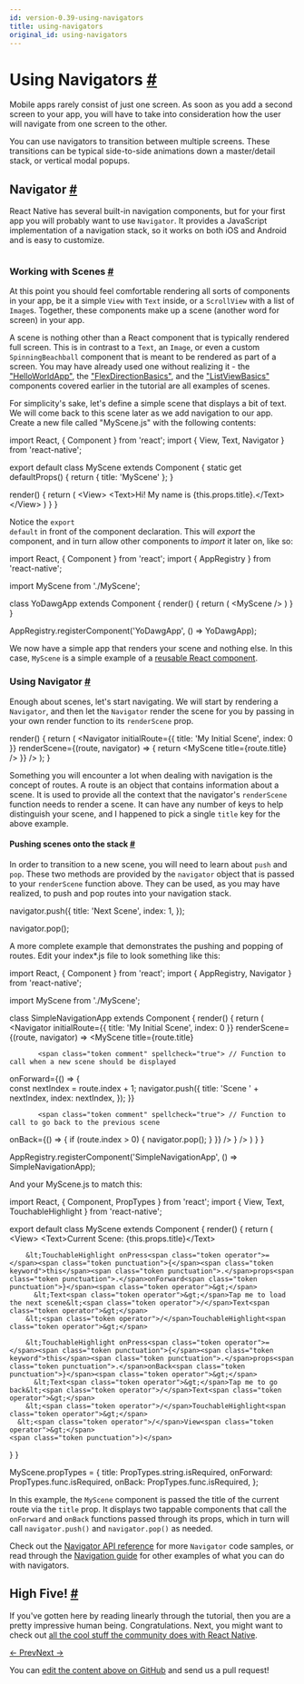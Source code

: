 ```yaml
---
id: version-0.39-using-navigators
title: using-navigators
original_id: using-navigators
---
```

<a id="content"></a><h1><a class="anchor" name="using-navigators"></a>Using Navigators <a class="hash-link" href="docs/using-navigators.html#using-navigators">#</a></h1><div><p>Mobile apps rarely consist of just one screen. As soon as you add a second screen to your app, you will have to take into consideration how the user will navigate from one screen to the other.</p><p>You can use navigators to transition between multiple screens. These transitions can be typical side-to-side animations down a master/detail stack, or vertical modal popups.</p><h2><a class="anchor" name="navigator"></a>Navigator <a class="hash-link" href="docs/using-navigators.html#navigator">#</a></h2><p>React Native has several built-in navigation components, but for your first app you will probably want to use <code>Navigator</code>. It provides a JavaScript implementation of a navigation stack, so it works on both iOS and Android and is easy to customize.</p><p><img src="img/NavigationStack-Navigator.gif" alt=""></p><h3><a class="anchor" name="working-with-scenes"></a>Working with Scenes <a class="hash-link" href="docs/using-navigators.html#working-with-scenes">#</a></h3><p>At this point you should feel comfortable rendering all sorts of components in your app, be it a simple <code>View</code> with <code>Text</code> inside, or a <code>ScrollView</code> with a list of <code>Image</code>s. Together, these components make up a scene (another word for screen) in your app.</p><p>A scene is nothing other than a React component that is typically rendered full screen. This is in contrast to a <code>Text</code>, an <code>Image</code>, or even a custom <code>SpinningBeachball</code> component that is meant to be rendered as part of a screen. You may have already used one without realizing it - the <a href="docs/tutorial.html" target="_blank">"HelloWorldApp"</a>, the <a href="docs/flexbox.html" target="_blank">"FlexDirectionBasics"</a>, and the <a href="docs/using-a-listview.html" target="_blank">"ListViewBasics"</a> components covered earlier in the tutorial are all examples of scenes.</p><p>For simplicity's sake, let's define a simple scene that displays a bit of text. We will come back to this scene later as we add navigation to our app. Create a new file called "MyScene.js" with the following contents:</p><div class="prism language-javascript">import React<span class="token punctuation">,</span> <span class="token punctuation">{</span> Component <span class="token punctuation">}</span> from <span class="token string">'react'</span><span class="token punctuation">;</span>
import <span class="token punctuation">{</span> View<span class="token punctuation">,</span> Text<span class="token punctuation">,</span> Navigator <span class="token punctuation">}</span> from <span class="token string">'react-native'</span><span class="token punctuation">;</span>

export default class <span class="token class-name">MyScene</span> extends <span class="token class-name">Component</span> <span class="token punctuation">{</span>
  static <span class="token keyword">get</span> <span class="token function">defaultProps<span class="token punctuation">(</span></span><span class="token punctuation">)</span> <span class="token punctuation">{</span>
    <span class="token keyword">return</span> <span class="token punctuation">{</span>
      title<span class="token punctuation">:</span> <span class="token string">'MyScene'</span>
    <span class="token punctuation">}</span><span class="token punctuation">;</span>
  <span class="token punctuation">}</span>

  <span class="token function">render<span class="token punctuation">(</span></span><span class="token punctuation">)</span> <span class="token punctuation">{</span>
    <span class="token keyword">return</span> <span class="token punctuation">(</span>
      &lt;View<span class="token operator">&gt;</span>
        &lt;Text<span class="token operator">&gt;</span>Hi<span class="token operator">!</span> My name is <span class="token punctuation">{</span><span class="token keyword">this</span><span class="token punctuation">.</span>props<span class="token punctuation">.</span>title<span class="token punctuation">}</span><span class="token punctuation">.</span>&lt;<span class="token operator">/</span>Text<span class="token operator">&gt;</span>
      &lt;<span class="token operator">/</span>View<span class="token operator">&gt;</span>
    <span class="token punctuation">)</span>
  <span class="token punctuation">}</span>
<span class="token punctuation">}</span></div><p>Notice the <code>export default</code> in front of the component declaration. This will <em>export</em> the component, and in turn allow other components to <em>import</em> it later on, like so:</p><div class="prism language-javascript">import React<span class="token punctuation">,</span> <span class="token punctuation">{</span> Component <span class="token punctuation">}</span> from <span class="token string">'react'</span><span class="token punctuation">;</span>
import <span class="token punctuation">{</span> AppRegistry <span class="token punctuation">}</span> from <span class="token string">'react-native'</span><span class="token punctuation">;</span>

import MyScene from <span class="token string">'./MyScene'</span><span class="token punctuation">;</span>

class <span class="token class-name">YoDawgApp</span> extends <span class="token class-name">Component</span> <span class="token punctuation">{</span>
  <span class="token function">render<span class="token punctuation">(</span></span><span class="token punctuation">)</span> <span class="token punctuation">{</span>
    <span class="token keyword">return</span> <span class="token punctuation">(</span>
      &lt;MyScene <span class="token operator">/</span><span class="token operator">&gt;</span>
    <span class="token punctuation">)</span>
  <span class="token punctuation">}</span>
<span class="token punctuation">}</span>

AppRegistry<span class="token punctuation">.</span><span class="token function">registerComponent<span class="token punctuation">(</span></span><span class="token string">'YoDawgApp'</span><span class="token punctuation">,</span> <span class="token punctuation">(</span><span class="token punctuation">)</span> <span class="token operator">=</span><span class="token operator">&gt;</span> YoDawgApp<span class="token punctuation">)</span><span class="token punctuation">;</span></div><p>We now have a simple app that renders your scene and nothing else. In this case, <code>MyScene</code> is a simple example of a <a href="https://facebook.github.io/react/docs/reusable-components.html" target="_blank">reusable React component</a>.</p><h3><a class="anchor" name="using-navigator"></a>Using Navigator <a class="hash-link" href="docs/using-navigators.html#using-navigator">#</a></h3><p>Enough about scenes, let's start navigating. We will start by rendering a <code>Navigator</code>, and then let the <code>Navigator</code> render the scene for you by passing in your own render function to its <code>renderScene</code> prop.</p><div class="prism language-javascript"><span class="token function">render<span class="token punctuation">(</span></span><span class="token punctuation">)</span> <span class="token punctuation">{</span>
  <span class="token keyword">return</span> <span class="token punctuation">(</span>
    &lt;Navigator
      initialRoute<span class="token operator">=</span><span class="token punctuation">{</span><span class="token punctuation">{</span> title<span class="token punctuation">:</span> <span class="token string">'My Initial Scene'</span><span class="token punctuation">,</span> index<span class="token punctuation">:</span> <span class="token number">0</span> <span class="token punctuation">}</span><span class="token punctuation">}</span>
      renderScene<span class="token operator">=</span><span class="token punctuation">{</span><span class="token punctuation">(</span>route<span class="token punctuation">,</span> navigator<span class="token punctuation">)</span> <span class="token operator">=</span><span class="token operator">&gt;</span> <span class="token punctuation">{</span>
        <span class="token keyword">return</span> &lt;MyScene title<span class="token operator">=</span><span class="token punctuation">{</span>route<span class="token punctuation">.</span>title<span class="token punctuation">}</span> <span class="token operator">/</span><span class="token operator">&gt;</span>
      <span class="token punctuation">}</span><span class="token punctuation">}</span>
    <span class="token operator">/</span><span class="token operator">&gt;</span>
  <span class="token punctuation">)</span><span class="token punctuation">;</span>
<span class="token punctuation">}</span></div><p>Something you will encounter a lot when dealing with navigation is the concept of routes. A route is an object that contains information about a scene. It is used to provide all the context that the navigator's <code>renderScene</code> function needs to render a scene. It can have any number of keys to help distinguish your scene, and I happened to pick a single <code>title</code> key for the above example.</p><h4><a class="anchor" name="pushing-scenes-onto-the-stack"></a>Pushing scenes onto the stack <a class="hash-link" href="docs/using-navigators.html#pushing-scenes-onto-the-stack">#</a></h4><p>In order to transition to a new scene, you will need to learn about <code>push</code> and <code>pop</code>. These two methods are provided by the <code>navigator</code> object that is passed to your <code>renderScene</code> function above. They can be used, as you may have realized, to push and pop routes into your navigation stack.</p><div class="prism language-javascript">navigator<span class="token punctuation">.</span><span class="token function">push<span class="token punctuation">(</span></span><span class="token punctuation">{</span>
  title<span class="token punctuation">:</span> <span class="token string">'Next Scene'</span><span class="token punctuation">,</span>
  index<span class="token punctuation">:</span> <span class="token number">1</span><span class="token punctuation">,</span>
<span class="token punctuation">}</span><span class="token punctuation">)</span><span class="token punctuation">;</span>

navigator<span class="token punctuation">.</span><span class="token function">pop<span class="token punctuation">(</span></span><span class="token punctuation">)</span><span class="token punctuation">;</span></div><p>A more complete example that demonstrates the pushing and popping of routes. Edit your index*.js file to look something like this:</p><div class="prism language-javascript">import React<span class="token punctuation">,</span> <span class="token punctuation">{</span> Component <span class="token punctuation">}</span> from <span class="token string">'react'</span><span class="token punctuation">;</span>
import <span class="token punctuation">{</span> AppRegistry<span class="token punctuation">,</span> Navigator <span class="token punctuation">}</span> from <span class="token string">'react-native'</span><span class="token punctuation">;</span>

import MyScene from <span class="token string">'./MyScene'</span><span class="token punctuation">;</span>

class <span class="token class-name">SimpleNavigationApp</span> extends <span class="token class-name">Component</span> <span class="token punctuation">{</span>
  <span class="token function">render<span class="token punctuation">(</span></span><span class="token punctuation">)</span> <span class="token punctuation">{</span>
    <span class="token keyword">return</span> <span class="token punctuation">(</span>
      &lt;Navigator
        initialRoute<span class="token operator">=</span><span class="token punctuation">{</span><span class="token punctuation">{</span> title<span class="token punctuation">:</span> <span class="token string">'My Initial Scene'</span><span class="token punctuation">,</span> index<span class="token punctuation">:</span> <span class="token number">0</span> <span class="token punctuation">}</span><span class="token punctuation">}</span>
        renderScene<span class="token operator">=</span><span class="token punctuation">{</span><span class="token punctuation">(</span>route<span class="token punctuation">,</span> navigator<span class="token punctuation">)</span> <span class="token operator">=</span><span class="token operator">&gt;</span>
          &lt;MyScene
            title<span class="token operator">=</span><span class="token punctuation">{</span>route<span class="token punctuation">.</span>title<span class="token punctuation">}</span>

           <span class="token comment" spellcheck="true"> // Function to call when a new scene should be displayed
</span>            onForward<span class="token operator">=</span><span class="token punctuation">{</span><span class="token punctuation">(</span><span class="token punctuation">)</span> <span class="token operator">=</span><span class="token operator">&gt;</span> <span class="token punctuation">{</span>    
              const nextIndex <span class="token operator">=</span> route<span class="token punctuation">.</span>index <span class="token operator">+</span> <span class="token number">1</span><span class="token punctuation">;</span>
              navigator<span class="token punctuation">.</span><span class="token function">push<span class="token punctuation">(</span></span><span class="token punctuation">{</span>
                title<span class="token punctuation">:</span> <span class="token string">'Scene '</span> <span class="token operator">+</span> nextIndex<span class="token punctuation">,</span>
                index<span class="token punctuation">:</span> nextIndex<span class="token punctuation">,</span>
              <span class="token punctuation">}</span><span class="token punctuation">)</span><span class="token punctuation">;</span>
            <span class="token punctuation">}</span><span class="token punctuation">}</span>

           <span class="token comment" spellcheck="true"> // Function to call to go back to the previous scene
</span>            onBack<span class="token operator">=</span><span class="token punctuation">{</span><span class="token punctuation">(</span><span class="token punctuation">)</span> <span class="token operator">=</span><span class="token operator">&gt;</span> <span class="token punctuation">{</span>
              <span class="token keyword">if</span> <span class="token punctuation">(</span>route<span class="token punctuation">.</span>index <span class="token operator">&gt;</span> <span class="token number">0</span><span class="token punctuation">)</span> <span class="token punctuation">{</span>
                navigator<span class="token punctuation">.</span><span class="token function">pop<span class="token punctuation">(</span></span><span class="token punctuation">)</span><span class="token punctuation">;</span>
              <span class="token punctuation">}</span>
            <span class="token punctuation">}</span><span class="token punctuation">}</span>
          <span class="token operator">/</span><span class="token operator">&gt;</span>
        <span class="token punctuation">}</span>
      <span class="token operator">/</span><span class="token operator">&gt;</span>
    <span class="token punctuation">)</span>
  <span class="token punctuation">}</span>
<span class="token punctuation">}</span>

AppRegistry<span class="token punctuation">.</span><span class="token function">registerComponent<span class="token punctuation">(</span></span><span class="token string">'SimpleNavigationApp'</span><span class="token punctuation">,</span> <span class="token punctuation">(</span><span class="token punctuation">)</span> <span class="token operator">=</span><span class="token operator">&gt;</span> SimpleNavigationApp<span class="token punctuation">)</span><span class="token punctuation">;</span></div><p>And your MyScene.js to match this:</p><div class="prism language-javascript">import React<span class="token punctuation">,</span> <span class="token punctuation">{</span> Component<span class="token punctuation">,</span> PropTypes <span class="token punctuation">}</span> from <span class="token string">'react'</span><span class="token punctuation">;</span>
import <span class="token punctuation">{</span> View<span class="token punctuation">,</span> Text<span class="token punctuation">,</span> TouchableHighlight <span class="token punctuation">}</span> from <span class="token string">'react-native'</span><span class="token punctuation">;</span>

export default class <span class="token class-name">MyScene</span> extends <span class="token class-name">Component</span> <span class="token punctuation">{</span>
  <span class="token function">render<span class="token punctuation">(</span></span><span class="token punctuation">)</span> <span class="token punctuation">{</span>
    <span class="token keyword">return</span> <span class="token punctuation">(</span>
      &lt;View<span class="token operator">&gt;</span>
        &lt;Text<span class="token operator">&gt;</span>Current Scene<span class="token punctuation">:</span> <span class="token punctuation">{</span><span class="token keyword">this</span><span class="token punctuation">.</span>props<span class="token punctuation">.</span>title<span class="token punctuation">}</span>&lt;<span class="token operator">/</span>Text<span class="token operator">&gt;</span>

        &lt;TouchableHighlight onPress<span class="token operator">=</span><span class="token punctuation">{</span><span class="token keyword">this</span><span class="token punctuation">.</span>props<span class="token punctuation">.</span>onForward<span class="token punctuation">}</span><span class="token operator">&gt;</span>
          &lt;Text<span class="token operator">&gt;</span>Tap me to load the next scene&lt;<span class="token operator">/</span>Text<span class="token operator">&gt;</span>
        &lt;<span class="token operator">/</span>TouchableHighlight<span class="token operator">&gt;</span>

        &lt;TouchableHighlight onPress<span class="token operator">=</span><span class="token punctuation">{</span><span class="token keyword">this</span><span class="token punctuation">.</span>props<span class="token punctuation">.</span>onBack<span class="token punctuation">}</span><span class="token operator">&gt;</span>
          &lt;Text<span class="token operator">&gt;</span>Tap me to go back&lt;<span class="token operator">/</span>Text<span class="token operator">&gt;</span>
        &lt;<span class="token operator">/</span>TouchableHighlight<span class="token operator">&gt;</span>
      &lt;<span class="token operator">/</span>View<span class="token operator">&gt;</span>
    <span class="token punctuation">)</span>
  <span class="token punctuation">}</span>
<span class="token punctuation">}</span>

MyScene<span class="token punctuation">.</span>propTypes <span class="token operator">=</span> <span class="token punctuation">{</span>
  title<span class="token punctuation">:</span> PropTypes<span class="token punctuation">.</span>string<span class="token punctuation">.</span>isRequired<span class="token punctuation">,</span>
  onForward<span class="token punctuation">:</span> PropTypes<span class="token punctuation">.</span>func<span class="token punctuation">.</span>isRequired<span class="token punctuation">,</span>
  onBack<span class="token punctuation">:</span> PropTypes<span class="token punctuation">.</span>func<span class="token punctuation">.</span>isRequired<span class="token punctuation">,</span>
<span class="token punctuation">}</span><span class="token punctuation">;</span></div><p>In this example, the <code>MyScene</code> component is passed the title of the current route via the <code>title</code> prop. It displays two tappable components that call the <code>onForward</code> and <code>onBack</code> functions passed through its props, which in turn will call <code>navigator.push()</code> and <code>navigator.pop()</code> as needed.</p><p>Check out the <a href="docs/navigator.html" target="_blank">Navigator API reference</a> for more <code>Navigator</code> code samples, or read through the <a href="docs/navigation.html" target="_blank">Navigation guide</a> for other examples of what you can do with navigators.</p><h2><a class="anchor" name="high-five"></a>High Five! <a class="hash-link" href="docs/using-navigators.html#high-five">#</a></h2><p>If you've gotten here by reading linearly through the tutorial, then you are a pretty impressive human being. Congratulations. Next, you might want to check out <a href="/react-native/docs/more-resources.html" target="">all the cool stuff the community does with React Native</a>.</p></div><div class="docs-prevnext"><a class="docs-prev" href="docs/networking.html#content">← Prev</a><a class="docs-next" href="docs/more-resources.html#content">Next →</a></div><p class="edit-page-block">You can <a target="_blank" href="https://github.com/facebook/react-native/blob/master/docs/UsingNavigators.md">edit the content above on GitHub</a> and send us a pull request!</p>